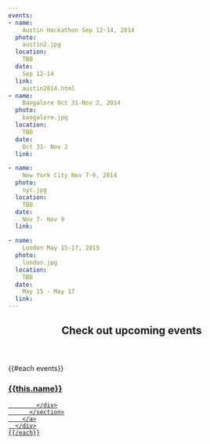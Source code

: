 ```yaml
---
events:
- name:
    Austin Hackathon Sep 12-14, 2014
  photo:
    austin2.jpg
  location:
    TBD
  date:
    Sep 12-14 
  link:
    austin2014.html
- name:
    Bangalore Oct 31-Nov 2, 2014
  photo:
    bangalore.jpg
  location:
    TBD
  date:
    Oct 31- Nov 2 
  link:

- name:
    New York City Nov 7-9, 2014
  photo:
    nyc.jpg
  location:
    TBD
  date:
    Nov 7- Nov 9 
  link:

- name:
    London May 15-17, 2015
  photo:
    london.jpg
  location:
    TBD
  date:
    May 15 - May 17 
  link:
---
```



<section class="wrapper style3 container special-alt">
  <header class="major">
    <h2>Check out <strong>upcoming events</strong></h2>
  </header>
  <div class="row">
    {{#each events}}
      <div class="6u">
        <a href="{{this.link}}">
          <section class="event-image" style="background-image: url({{../assets}}/images/events/{{this.photo}});">
            <div class="image-overlay">
              <h3>{{this.name}}</h3>

            </div>
          </section>
        </a>
      </div>
    {{/each}}
  </div>
<!--
       <footer class="major">
        <ul class="buttons">
          <li><a href="#" class="button">See More</a></li>
        </ul>
      </footer>
      -->
</section>
